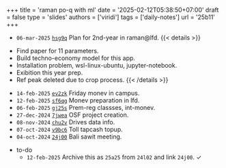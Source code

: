 +++
title = 'raman po-q with ml'
date = '2025-02-12T05:38:50+07:00'
draft = false
type = 'slides'
authors = ['viridi']
tags = ['daily-notes']
url = '25b11'
+++
<!--more-->

+ `06-mar-2025` [`hsg9q`](https://osf.io/hsg9q) Plan for 2nd-year in raman@lfd.
{{< details >}}
- Find paper for 11 parameters.
- Build techno-economy model for this app.
- Installation problem, wsl-linux-ubuntu, jupyter-notebook.
- Exibition this year prep.
- Ref peak deleted due to crop process.
{{< /details >}}
+ `14-feb-2025` [`ev2zk`](https://osf.io/ev2zk) Friday monev in campus.
+ `12-feb-2025` [`sf6qg`](https://osf.io/sf6qg) Monev preparation in lfd.
+ `06-feb-2025` [`gj25s`](https://osf.io/gj25s) Prem-reg classses, int-monev.
+ `27-dec-2024` [`7jwea`](https://osf.io/7jwea) OSF project creation.
+ `08-nov-2024` [`chu2v`](https://osf.io/chu2v) Drives data info.
+ `07-oct-2024` [`v9bc6`](https://osf.io/v9bc6) Toll tapcash topup.
+ `04-oct-2024` [`24j00`](https://dudung.github.io/rusn/24j00/) Bali sawit meeting.

- to-do
  + `12-feb-2025` Archive this as `25a25` from `24l02` and link `24j00`. &check;